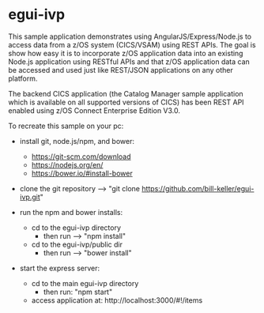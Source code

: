 # egui-ivp

This sample application demonstrates using AngularJS/Express/Node.js to access data from a z/OS system (CICS/VSAM) using REST APIs. The goal is show how easy it is to incorporate z/OS application data into an existing Node.js application using RESTful APIs and that z/OS application data can be accessed and used just like REST/JSON applications on any other platform.

The backend CICS application (the Catalog Manager sample application which is available on all supported versions of CICS) has been REST API enabled using z/OS Connect Enterprise Edition V3.0.

To recreate this sample on your pc:

- install git, node.js/npm, and bower:
  - https://git-scm.com/download
  - https://nodejs.org/en/
  - https://bower.io/#install-bower

- clone the git repository
  -->  "git clone https://github.com/bill-keller/egui-ivp.git"

- run the npm and bower installs:
  - cd to the egui-ivp directory
    - then run --> "npm install"
  - cd to the egui-ivp/public dir
    - then run --> "bower install"

- start the express server:
  - cd to the main egui-ivp directory
    - then run: "npm start"
  - access application at: http://localhost:3000/#!/items

